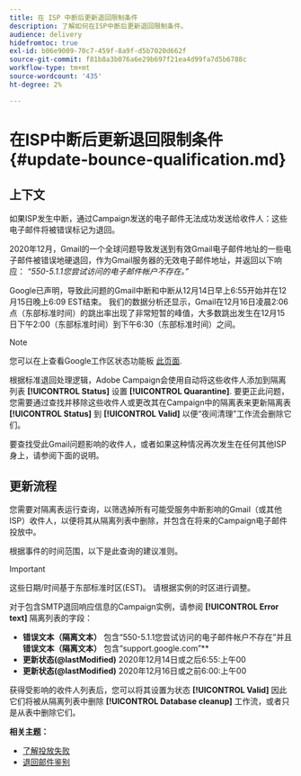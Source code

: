 ```yaml
---
title: 在 ISP 中断后更新退回限制条件
description: 了解如何在ISP中断后更新退回限制条件。
audience: delivery
hidefromtoc: true
exl-id: b06e9009-70c7-459f-8a9f-d5b7020d662f
source-git-commit: f81b8a3b076a6e29b697f21ea4d99fa7d5b6788c
workflow-type: tm+mt
source-wordcount: '435'
ht-degree: 2%

---
```


# 在ISP中断后更新退回限制条件 {#update-bounce-qualification.md}

## 上下文

如果ISP发生中断，通过Campaign发送的电子邮件无法成功发送给收件人：这些电子邮件将被错误标记为退回。

2020年12月，Gmail的一个全球问题导致发送到有效Gmail电子邮件地址的一些电子邮件被错误地硬退回，作为Gmail服务器的无效电子邮件地址，并返回以下响应： *“550-5.1.1您尝试访问的电子邮件帐户不存在。”*

Google已声明，导致此问题的Gmail中断和中断从12月14日早上6:55开始并在12月15日晚上6:09 EST结束。 我们的数据分析还显示，Gmail在12月16日凌晨2:06点（东部标准时间）的跳出率出现了非常短暂的峰值，大多数跳出发生在12月15日下午2:00（东部标准时间）到下午6:30（东部标准时间）之间。

>[!NOTE]
>
>您可以在上查看Google工作区状态功能板 [此页面](https://www.google.com/appsstatus#hl=en&amp;v=status).


根据标准退回处理逻辑，Adobe Campaign会使用自动将这些收件人添加到隔离列表 **[!UICONTROL Status]** 设置 **[!UICONTROL Quarantine]**. 要更正此问题，您需要通过查找并移除这些收件人或更改其在Campaign中的隔离表来更新隔离表 **[!UICONTROL Status]** 到 **[!UICONTROL Valid]** 以便“夜间清理”工作流会删除它们。

要查找受此Gmail问题影响的收件人，或者如果这种情况再次发生在任何其他ISP身上，请参阅下面的说明。

## 更新流程

您需要对隔离表运行查询，以筛选掉所有可能受服务中断影响的Gmail（或其他ISP）收件人，以便将其从隔离列表中删除，并包含在将来的Campaign电子邮件投放中。

根据事件的时间范围，以下是此查询的建议准则。

>[!IMPORTANT]
>
>这些日期/时间基于东部标准时区(EST)。 请根据实例的时区进行调整。

对于包含SMTP退回响应信息的Campaign实例，请参阅 **[!UICONTROL Error text]** 隔离列表的字段：

* **错误文本（隔离文本）** 包含“550-5.1.1您尝试访问的电子邮件帐户不存在”并且 **错误文本（隔离文本）** 包含“support.google.com”**
* **更新状态(@lastModified)** 2020年12月14日或之后6:55:上午00
* **更新状态(@lastModified)** 2020年12月16日或之前6:00:上午00

获得受影响的收件人列表后，您可以将其设置为状态 **[!UICONTROL Valid]** 因此它们将被从隔离列表中删除 **[!UICONTROL Database cleanup]** 工作流，或者只是从表中删除它们。

**相关主题：**
* [了解投放失败](../../sending/using/understanding-delivery-failures.md)
* [退回邮件鉴别](../../sending/using/understanding-delivery-failures.md#bounce-mail-qualification)

